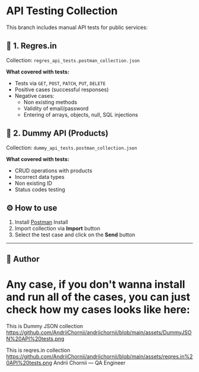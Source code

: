 # API Testing Collection

This branch includes manual API tests for public services:

## 🔹 1. Regres.in

Collection: `regres_api_tests.postman_collection.json`

**What covered with tests:**
- Tests via `GET`, `POST`, `PATCH`, `PUT`, `DELETE`
- Positive cases (successful responses)
- Negative cases:
  - Non existing methods
  - Validity of email/password
  - Entering of arrays, objects, null, SQL injections 

## 🔹 2. Dummy API (Products)

Collection: `dummy_api_tests.postman_collection.json`

**What covered with tests:**
- CRUD operations with products
- Incorrect data types
- Non existing ID
- Status codes testing

## ⚙️ How to use

1. Install [Postman](https://www.postman.com/) Install 
2. Import collection via **Import** button
3. Select the test case and click on the **Send** button

---

## 🚀 Author

# Any case, if you don't wanna install and run all of the cases, you can just check how my cases looks like here: 
This is Dummy JSON collection
https://github.com/AndriiChornii/andriichornii/blob/main/assets/DummyJSON%20API%20tests.png

This is reqres.in collection
https://github.com/AndriiChornii/andriichornii/blob/main/assets/reqres.in%20API%20tests.png
Andrii Chornii — QA Engineer  

